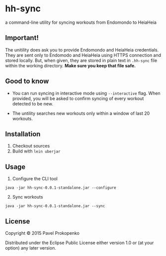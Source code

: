 # hh-sync

a command-line utility for syncing workouts from Endomondo to HeiaHeia

## Important!

The unitility does ask you to provide Endomondo and HeiaHeia credentials. They are sent only to Endomodo and HeiaHeia using HTTPS connection and stored locally. But, when given, they are stored in plain text in `.hh-sync` file within the working directory. **Make sure you keep that file safe.**

## Good to know

 - You can run syncing in interactive mode using `--interactive` flag. When provided, you will be asked to confirm syncing of every workout detected to be new.

- The untility searches new workouts only within a window of last 20 workouts.

## Installation

1. Checkout sources
2. Build with ``lein uberjar``
    
## Usage

1. Configure the CLI tool

```lang=bash
java -jar hh-sync-0.0.1-standalone.jar --configure
```

2. Sync workouts

```lang=bash
java -jar hh-sync-0.0.1-standalone.jar --sync
```

## License

Copyright © 2015 Pavel Prokopenko

Distributed under the Eclipse Public License either version 1.0 or (at
your option) any later version.
